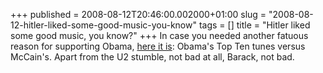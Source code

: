 +++
published = 2008-08-12T20:46:00.002000+01:00
slug = "2008-08-12-hitler-liked-some-good-music-you-know"
tags = []
title = "Hitler liked some good music, you know?"
+++
In case you needed another fatuous reason for supporting Obama, [here it
is](http://www.blender.com/WhiteHouseDJBattle/articles/39518.aspx):
Obama's Top Ten tunes versus  
McCain's. Apart from the U2 stumble, not bad at all, Barack, not bad.
